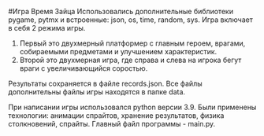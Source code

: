 #Игра Время Зайца
Использовались дополнительные библиотеки pygame, pytmx и встроенные: json, os, time, random, sys.
Игра  включает в себя 2 режима игры.
1. Первый это двухмерный платформер с главным героем, врагами, собираемыми предметами и улучшением характеристик.
2. Второй это двухмерная игра, где справа и слева на игрока бегут враги с увеличивающийся соростью.

Результаты сохраняется в файле records.json.
Все файлы дополнительны файлы игры находятся в папке data.

При написании игры использовался python версии 3.9.
Были применены технологии: анимации спрайтов, хранение результатов, физика столкновений, спрайты.
Главный файл программы - main.py.